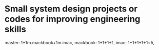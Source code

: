 # Small system design projects or  codes for improving engineering skills
master: 1+1m.mackbook+1m.imac,
mackbook: 1+1+1+1,
imac: 1+1+1+1+1=5,
